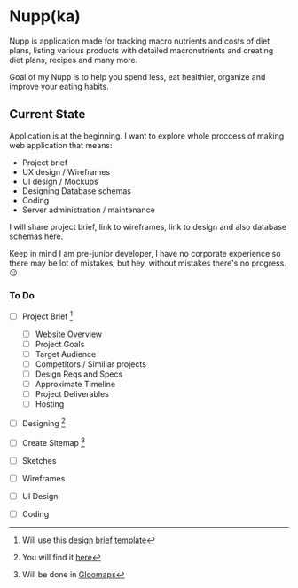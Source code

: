 # Nupp(ka)

Nupp is application made for tracking macro nutrients and costs of diet plans, listing various products with detailed macronutrients and creating diet plans, recipes and many more.

Goal of my Nupp is to help you spend less, eat healthier, organize and improve your eating habits.

## Current State

Application is at the beginning. 
I want to explore whole proccess of making web application that means:
 -  Project brief
 -  UX design / Wireframes
 -  UI design / Mockups
 -  Designing Database schemas
 -  Coding
 -  Server administration / maintenance

I will share project brief, link to wireframes, link to design and also database schemas here.

Keep in mind I am pre-junior developer, I have no corporate experience so there may be lot of mistakes, but hey, without mistakes there's no progress. :smirk:

### To Do

- [ ] Project Brief [^1]
  - [ ]  Website Overview
  - [ ]  Project Goals
  - [ ]  Target Audience
  - [ ]  Competitors / Similiar projects
  - [ ]  Design Reqs and Specs
  - [ ]  Approximate Timeline
  - [ ]  Project Deliverables
  - [ ]  Hosting

- [ ]  Designing [^2]
  - [ ]  Create Sitemap [^3]
  - [ ]  Sketches
  - [ ]  Wireframes 
  - [ ]  UI Design 

- [ ] Coding   

[^1]: Will use this [design brief template](https://elementor.com/blog/wp-content/uploads/sites/9/2020/09/Website-Design-Brief-Template.pdf)
[^2]: You will find it [here](https://www.figma.com/file/iTka7dTUJdWCeK5Ma5bU0u/Nupp-Wireframes)
[^3]: Will be done in [Gloomaps](https://www.gloomaps.com/)
